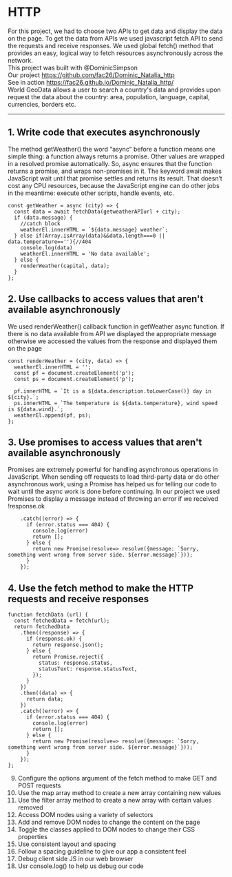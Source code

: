 # HTTP
For this project, we had to choose two APIs to get data and display the data on the page.  To get the data from APIs we used javascript fetch API to send the requests and receive responses. We used global fetch() method that provides an easy, logical way to fetch resources asynchronously across the network. <br>
This project was built with @DominicSimpson<br>
Our project https://github.com/fac26/Dominic_Natalia_http<br>
See in action https://fac26.github.io/Dominic_Natalia_http/<br>
World GeoData allows a user to search a country's data and provides upon request the data about the country: area, population, language, capital, currencies, borders etc.

<hr>

## 1. Write code that executes asynchronously

The method getWeather() the word “async” before a function means one simple thing: a function always returns a promise. Other values are wrapped in a resolved promise automatically. So, async ensures that the function returns a promise, and wraps non-promises in it. The keyword await makes JavaScript wait until that promise settles and returns its result. That doesn’t cost any CPU resources, because the JavaScript engine can do other jobs in the meantime: execute other scripts, handle events, etc.


    const getWeather = async (city) => {
      const data = await fetchData(getweatherAPIurl + city);
      if (data.message) {
        //catch block
        weatherEl.innerHTML = `${data.message} weather`;
      } else if(Array.isArray(data)&&data.length===0 || data.temperature==''){//404
        console.log(data)
        weatherEl.innerHTML = 'No data available';
      } else {
        renderWeather(capital, data);
      }
    };


## 2. Use callbacks to access values that aren't available asynchronously
We used renderWeather() callback function in getWeather async function. If there is no data available from API we displayed the appropriate message otherwise we accessed the values from the response and displayed them on the page

    const renderWeather = (city, data) => {
      weatherEl.innerHTML = '';
      const pf = document.createElement('p');
      const ps = document.createElement('p');

      pf.innerHTML = `It is a ${data.description.toLowerCase()} day in ${city}.`;
      ps.innerHTML = `The temperature is ${data.temperature}, wind speed is ${data.wind}.`;
      weatherEl.append(pf, ps);
    };
    
    

## 3. Use promises to access values that aren't available asynchronously
Promises are extremely powerful for handling asynchronous operations in JavaScript. When sending off requests to load third-party data or do other asynchronous work, using a Promise has helped us for telling our code to wait until the async work is done before continuing. In our project we used Promises to display a message instead of throwing an error if we received !response.ok

        .catch((error) => {
          if (error.status === 404) {
            console.log(error)
            return [];
          } else {
            return new Promise(resolve=> resolve({message: `Sorry, something went wrong from server side. ${error.message}`}));
          }
        });

## 4. Use the fetch method to make the HTTP requests and receive responses

    function fetchData (url) {
      const fetchedData = fetch(url);
      return fetchedData
        .then((response) => {
          if (response.ok) {
            return response.json();
          } else {
            return Promise.reject({
              status: response.status,
              statusText: response.statusText,
            });
          }
        })
        .then((data) => {
          return data;
        })
        .catch((error) => {
          if (error.status === 404) {
            console.log(error)
            return [];
          } else {
            return new Promise(resolve=> resolve({message: `Sorry, something went wrong from server side. ${error.message}`}));
          }
        });
    };

9. Configure the options argument of the fetch method to make GET and POST requests
10. Use the map array method to create a new array containing new values
11. Use the filter array method to create a new array with certain values removed
12. Access DOM nodes using a variety of selectors
13. Add and remove DOM nodes to change the content on the page
14. Toggle the classes applied to DOM nodes to change their CSS properties
15. Use consistent layout and spacing
16. Follow a spacing guideline to give our app a consistent feel
17. Debug client side JS in our web browser
18. Usr console.log() to help us debug our code
